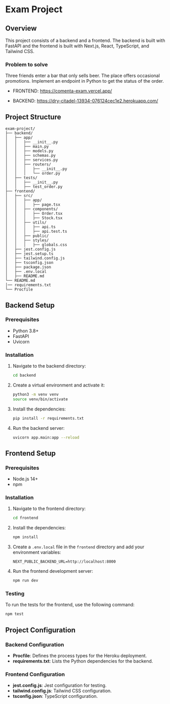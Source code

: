
# Exam Project

## Overview

This project consists of a backend and a frontend. The backend is built with FastAPI and the frontend is built with Next.js, React, TypeScript, and Tailwind CSS.

### Problem to solve
Three friends enter a bar that only sells beer. The place offers occasional promotions.
Implement an endpoint in Python to get the status of the order.

* FRONTEND: https://comenta-exam.vercel.app/

* BACKEND: https://dry-citadel-13934-076124cec1e2.herokuapp.com/


## Project Structure

```
exam-project/
├── backend/
│   ├── app/
│   │   ├── __init__.py
│   │   ├── main.py
│   │   ├── models.py
│   │   ├── schemas.py
│   │   ├── services.py
│   │   ├── routers/
│   │   │   ├── __init__.py
│   │   │   └── order.py
│   ├── tests/
│   │   ├── __init__.py
│   │   ├── test_order.py
├── frontend/
│   ├── src/
│   │   ├── app/
│   │   │   ├── page.tsx
│   │   ├── components/
│   │   │   ├── Order.tsx
│   │   │   ├── Stock.tsx
│   │   ├── utils/
│   │   │   ├── api.ts
│   │   │   ├── api.test.ts
│   │   ├── public/
│   │   ├── styles/
│   │   │   ├── globals.css
│   ├── jest.config.js
│   ├── jest.setup.ts
│   ├── tailwind.config.js
│   ├── tsconfig.json
│   ├── package.json
│   ├── .env.local
│   ├── README.md
└── README.md
│── requirements.txt
└── Procfile
```

## Backend Setup

### Prerequisites

- Python 3.8+
- FastAPI
- Uvicorn

### Installation

1. Navigate to the backend directory:

   ```bash
   cd backend
   ```

2. Create a virtual environment and activate it:

   ```bash
   python3 -m venv venv
   source venv/bin/activate
   ```

3. Install the dependencies:

   ```bash
   pip install -r requirements.txt
   ```

4. Run the backend server:

   ```bash
   uvicorn app.main:app --reload
   ```

## Frontend Setup

### Prerequisites

- Node.js 14+
- npm

### Installation

1. Navigate to the frontend directory:

   ```bash
   cd frontend
   ```

2. Install the dependencies:

   ```bash
   npm install
   ```

3. Create a `.env.local` file in the `frontend` directory and add your environment variables:

   ```env
   NEXT_PUBLIC_BACKEND_URL=http://localhost:8000
   ```

4. Run the frontend development server:

   ```bash
   npm run dev
   ```

### Testing

To run the tests for the frontend, use the following command:

```bash
npm test
```

## Project Configuration

### Backend Configuration

- **Procfile**: Defines the process types for the Heroku deployment.
- **requirements.txt**: Lists the Python dependencies for the backend.

### Frontend Configuration

- **jest.config.js**: Jest configuration for testing.
- **tailwind.config.js**: Tailwind CSS configuration.
- **tsconfig.json**: TypeScript configuration.
